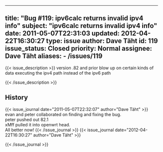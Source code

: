 
---
title: "Bug #119: ipv6calc returns invalid ipv4 info"
subject: "ipv6calc returns invalid ipv4 info"
date: 2011-05-07T22:31:03
updated: 2012-04-22T16:30:27
type: issue
author: Dave Täht
id: 119
issue_status: Closed
priority: Normal
assignee: Dave Täht
aliases:
    - /issues/119
---

{{< issue_description >}}
version .82 and prior blow up on certain kinds of data executing the
ipv4 path instead of the ipv6 path


{{< /issue_description >}}

## History
{{< issue_journal date="2011-05-07T22:32:07" author="Dave Täht" >}}
evan and peter collaborated on finding and fixing the bug.\
peter pushed out 82.1\
xMff pulled it into openwrt head.\
All better now!
{{< /issue_journal >}}
{{< issue_journal date="2012-04-22T16:30:27" author="Dave Täht" >}}

{{< /issue_journal >}}

